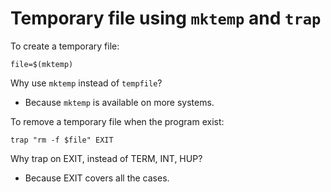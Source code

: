 # Temporary file using `mktemp` and `trap`

To create a temporary file:

    file=$(mktemp)

Why use `mktemp` instead of `tempfile`? 

  * Because `mktemp` is available on more systems.

To remove a temporary file when the program exist:

    trap "rm -f $file" EXIT

Why trap on EXIT, instead of TERM, INT, HUP? 

  * Because EXIT covers all the cases.
